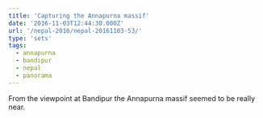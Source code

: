 ```yaml
---
title: 'Capturing the Annapurna massif'
date: '2016-11-03T12:44:30.000Z'
url: '/nepal-2016/nepal-20161103-53/'
type: 'sets'
tags:
  - annapurna
  - bandipur
  - nepal
  - panorama
---
```


From the viewpoint at Bandipur the Annapurna massif seemed to be really near.
